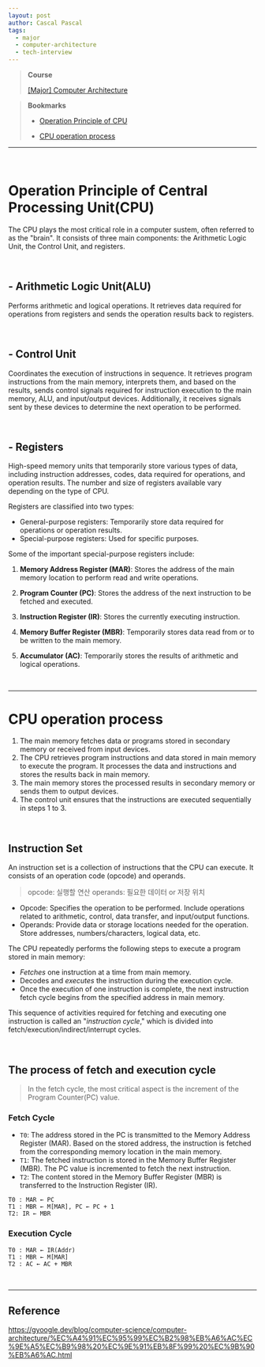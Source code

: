 ```yaml
---
layout: post
author: Cascal Pascal
tags:
  - major
  - computer-architecture
  - tech-interview
---
```


>**Course**
>
>[[Major] Computer Architecture](https://cascalpascal.github.io/major-tech-interview)

>**Bookmarks**
>
>- [Operation Principle of CPU](#operation-principle-of-central-processing-unit(cpu))
>
>- [CPU operation process](#cpu-operation-process)


---

<br>

# Operation Principle of Central Processing Unit(CPU)  
The CPU plays the most critical role in a computer sustem, often referred to as the "brain". It consists of three main components: the Arithmetic Logic Unit, the Control Unit, and registers.

<br>

## - Arithmetic Logic Unit(ALU)
Performs arithmetic and logical operations. It retrieves data required for operations from registers and sends the operation results back to registers.

<br>

## - Control Unit
Coordinates the execution of instructions in sequence. It retrieves program instructions from the main memory, interprets them, and based on the results, sends control signals required for instruction execution to the main memory, ALU, and input/output devices. Additionally, it receives signals sent by these devices to determine the next operation to be performed.

<br>

## - Registers
High-speed memory units that temporarily store various types of data, including instruction addresses, codes, data required for operations, and operation results. The number and size of registers available vary depending on the type of CPU.

Registers are classified into two types:

- General-purpose registers: Temporarily store data required for operations or operation results.
- Special-purpose registers: Used for specific purposes.

Some of the important special-purpose registers include:

1. **Memory Address Register (MAR)**: Stores the address of the main memory location to perform read and write operations.
    
2. **Program Counter (PC)**: Stores the address of the next instruction to be fetched and executed.
    
3. **Instruction Register (IR)**: Stores the currently executing instruction.
    
4. **Memory Buffer Register (MBR)**: Temporarily stores data read from or to be written to the main memory.
    
5. **Accumulator (AC)**: Temporarily stores the results of arithmetic and logical operations.

<br>

---

#  CPU operation process
1. The main memory fetches data or programs stored in secondary memory or received from input devices.
2. The CPU retrieves program instructions and data stored in main memory to execute the program. It processes the data and instructions and stores the results back in main memory.
3. The main memory stores the processed results in secondary memory or sends them to output devices.
4. The control unit ensures that the instructions are executed sequentially in steps 1 to 3.

<br>

## Instruction Set
An instruction set is a collection of instructions that the CPU can execute. It consists of an operation code (opcode) and operands.

> opcode: 실행할 연산
> operands: 필요한 데이터 or 저장 위치

- Opcode: Specifies the operation to be performed. Include operations related to arithmetic, control, data transfer, and input/output functions.
- Operands: Provide data or storage locations needed for the operation. Store addresses, numbers/characters, logical data, etc.

The CPU repeatedly performs the following steps to execute a program stored in main memory:

- *Fetches* one instruction at a time from main memory.
- Decodes and *executes* the instruction during the execution cycle.
- Once the execution of one instruction is complete, the next instruction fetch cycle begins from the specified address in main memory.

This sequence of activities required for fetching and executing one instruction is called an "*instruction cycle*," which is divided into fetch/execution/indirect/interrupt cycles.

<br>

## The process of fetch and execution cycle

> In the fetch cycle, the most critical aspect is the increment of the Program Counter(PC) value.

### Fetch Cycle
- ```T0```: The address stored in the PC is transmitted to the Memory Address Register (MAR). Based on the stored address, the instruction is fetched from the corresponding memory location in the main memory.
- ```T1```: The fetched instruction is stored in the Memory Buffer Register (MBR). The PC value is incremented to fetch the next instruction.
- ```T2```: The content stored in the Memory Buffer Register (MBR) is transferred to the Instruction Register (IR).

```
T0 : MAR ← PC
T1 : MBR ← M[MAR], PC ← PC + 1
T2: IR ← MBR
```

### Execution Cycle

```
T0 : MAR ← IR(Addr)
T1 : MBR ← M[MAR]
T2 : AC ← AC + MBR
```



<br>

---

## Reference
https://gyoogle.dev/blog/computer-science/computer-architecture/%EC%A4%91%EC%95%99%EC%B2%98%EB%A6%AC%EC%9E%A5%EC%B9%98%20%EC%9E%91%EB%8F%99%20%EC%9B%90%EB%A6%AC.html